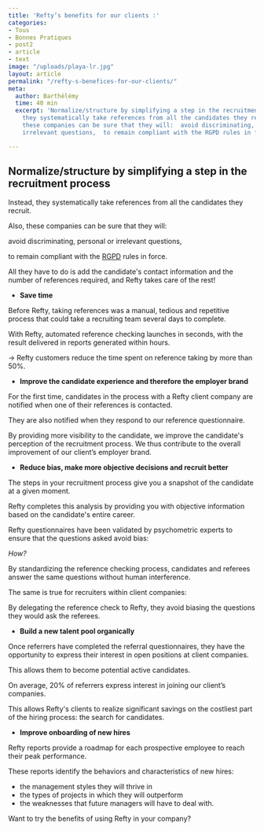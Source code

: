 ```yaml
---
title: 'Refty’s benefits for our clients :'
categories:
- Tous
- Bonnes Pratiques
- post2
- article
- text
image: "/uploads/playa-lr.jpg"
layout: article
permalink: "/refty-s-benefices-for-our-clients/"
meta:
  author: Barthélémy
  time: 40 min
  excerpt: 'Normalize/structure by simplifying a step in the recruitment process  Instead,
    they systematically take references from all the candidates they recruit.  Also,
    these companies can be sure that they will:  avoid discriminating, personal or
    irrelevant questions,  to remain compliant with the RGPD rules in force.'

---
```

## **Normalize/structure by simplifying a step in the recruitment process**

Instead, they systematically take references from all the candidates they recruit.

Also, these companies can be sure that they will:

avoid discriminating, personal or irrelevant questions,

to remain compliant with the [RGPD](https://www.cnil.fr/fr/reglement-europeen-protection-donnees) rules in force.

All they have to do is add the candidate's contact information and the number of references required, and Refty takes care of the rest!

* **Save time**

Before Refty, taking references was a manual, tedious and repetitive process that could take a recruiting team several days to complete.

With Refty, automated reference checking launches in seconds, with the result delivered in reports generated within hours.

→ Refty customers reduce the time spent on reference taking by more than 50%.

* **Improve the candidate experience and therefore the employer brand**

For the first time, candidates in the process with a Refty client company are notified when one of their references is contacted.

They are also notified when they respond to our reference questionnaire.

By providing more visibility to the candidate, we improve the candidate's perception of the recruitment process. We thus contribute to the overall improvement of our client’s employer brand.

* **Reduce bias, make more objective decisions and recruit better**

The steps in your recruitment process give you a snapshot of the candidate at a given moment.

Refty completes this analysis by providing you with objective information based on the candidate's entire career.

Refty questionnaires have been validated by psychometric experts to ensure that the questions asked avoid bias:

_How?_

By standardizing the reference checking process, candidates and referees answer the same questions without human interference.

The same is true for recruiters within client companies:

By delegating the reference check to Refty, they avoid biasing the questions they would ask the referees.

* **Build a new talent pool organically**

Once referrers have completed the referral questionnaires, they have the opportunity to express their interest in open positions at client companies.

This allows them to become potential active candidates.

On average, 20% of referrers express interest in joining our client’s companies.

This allows Refty's clients to realize significant savings on the costliest part of the hiring process: the search for candidates.

* **Improve onboarding of new hires**

Refty reports provide a roadmap for each prospective employee to reach their peak performance.  
  
These reports identify the behaviors and characteristics of new hires:

* the management styles they will thrive in
* the types of projects in which they will outperform
* the weaknesses that future managers will have to deal with.

Want to try the benefits of using Refty in your company?